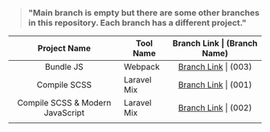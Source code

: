 
> ### "Main branch is empty but there are some other branches in this repository. Each branch has a different project."

|           Project Name           | Tool Name   |                 Branch Link \| (Branch Name)                 |
| :------------------------------: | ----------- | :----------------------------------------------------------: |
|            Bundle JS             | Webpack     | [Branch Link](https://github.com/Rasaf-Ibrahim/Build-Tool-Boilerplates/tree/003) \| (003) |
|           Compile SCSS           | Laravel Mix | [Branch Link](https://github.com/Rasaf-Ibrahim/Build-Tool-Boilerplates/tree/001) \| (001) |
| Compile SCSS & Modern JavaScript | Laravel Mix | [Branch Link](https://github.com/Rasaf-Ibrahim/Build-Tool-Boilerplates/tree/002) \| (002) |
|                                  |             |                                                              |
